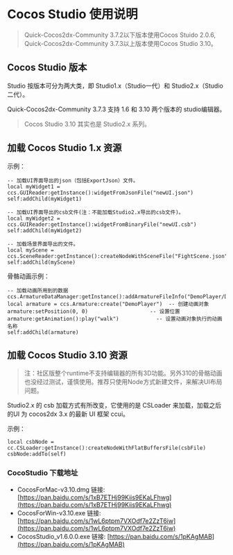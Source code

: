 # Cocos Studio 使用说明

> Quick-Cocos2dx-Community 3.7.2以下版本使用Cocos Stuido 2.0.6, Quick-Cocos2dx-Community 3.7.3以上版本使用Cocos Studio 3.10。

## Cocos Studio 版本

Studio 按版本可分为两大类，即 Studio1.x（Studio一代）和 Studio2.x（Studio二代）。

Quick-Cocos2dx-Community 3.7.3 支持 1.6 和 3.10 两个版本的 studio编辑器。

> Cocos Studio 3.10 其实也是 Studio2.x 系列。

## 加载 Cocos Studio 1.x 资源

示例：

```
-- 加载UI界面导出的json（包括ExportJson）文件。
local myWidget1 = ccs.GUIReader:getInstance():widgetFromJsonFile("newUI.json")
self:addChild(myWidget1)

-- 加载UI界面导出的csb文件(注：不能加载Studio2.x导出的csb文件)。
local myWidget2 = ccs.GUIReader:getInstance():widgetFromBinaryFile("newUI.csb")
self:addChild(myWidget2)

-- 加载场景界面导出的文件。
local myScene = ccs.SceneReader:getInstance():createNodeWithSceneFile("FightScene.json")
self:addChild(myScene)
```

骨骼动画示例：

```
-- 加载动画所用到的数据
ccs.ArmatureDataManager:getInstance():addArmatureFileInfo("DemoPlayer/DemoPlayer1.png","DemoPlayer/DemoPlayer1.plist","DemoPlayer/DemoPlayer.ExportJson");
local armature = ccs.Armature:create("DemoPlayer")  -- 创建动画对象
armature:setPosition(0, 0)                    -- 设置位置
armature:getAnimation():play("walk")            -- 设置动画对象执行的动画名称
self:addChild(armature)
```

## 加载 Cocos Studio 3.10 资源

> 注：社区版整个runtime不支持编辑器的所有3D功能。另外310的骨骼动画也没经过测试，谨慎使用。推荐只使用Node方式新建文件，来解决UI布局问题。

Studio2.x 的 csb 加载方式有所改变，它使用的是 CSLoader 来加载，加载之后的UI 为 cocos2dx 3.x 的最新 UI 框架 ccui。

示例：

```
local csbNode = cc.CSLoader:getInstance():createNodeWithFlatBuffersFile(csbFile)
csbNode:addTo(self)
```

### CocoStudio 下载地址

- CocosForMac-v3.10.dmg 链接:[https://pan.baidu.com/s/1xB7ETHj99Kiis9EKaLFhwg](https://pan.baidu.com/s/1xB7ETHj99Kiis9EKaLFhwg)
- CocosForWin-v3.10.exe 链接: [https://pan.baidu.com/s/1wL6ptpm7VXOdf7e2ZzT6iw](https://pan.baidu.com/s/1wL6ptpm7VXOdf7e2ZzT6iw)
- CocosStudio_v1.6.0.0.exe 链接: [https://pan.baidu.com/s/1pKAgMAB](https://pan.baidu.com/s/1pKAgMAB)
